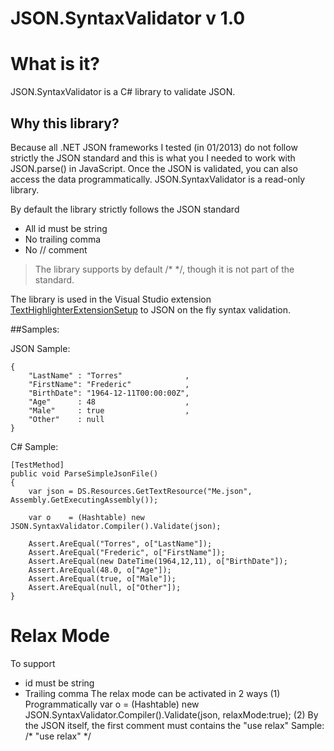 ﻿JSON.SyntaxValidator v 1.0
==========================

# What is it?

JSON.SyntaxValidator is a C# library to validate JSON.

## Why this library? 
Because all .NET JSON frameworks I tested (in 01/2013) do not follow strictly the 
JSON standard and this is what you I needed to work with JSON.parse() in JavaScript.
Once the JSON is validated, you can also access the data programmatically.
JSON.SyntaxValidator is a read-only library.

By default the library strictly follows the JSON standard
- All id must be string
- No trailing comma
- No // comment

> The library supports by default /* */, though it is not part of the standard.

The library is used in the Visual Studio extension [TextHighlighterExtensionSetup](http://visualstudiogallery.msdn.microsoft.com/6706b602-6f10-4fd1-8e14-75840f855569)
to JSON on the fly syntax validation.

##Samples:

JSON Sample:

    {
	    "LastName" : "Torres"			   ,
	    "FirstName": "Frederic"			   ,
	    "BirthDate": "1964-12-11T00:00:00Z",
	    "Age"	   : 48					   ,
	    "Male"	   : true				   ,
	    "Other"	   : null
    }

C# Sample:

    [TestMethod]
    public void ParseSimpleJsonFile()
    {
        var json = DS.Resources.GetTextResource("Me.json", Assembly.GetExecutingAssembly());

        var o    = (Hashtable) new JSON.SyntaxValidator.Compiler().Validate(json);

        Assert.AreEqual("Torres", o["LastName"]);
        Assert.AreEqual("Frederic", o["FirstName"]);
        Assert.AreEqual(new DateTime(1964,12,11), o["BirthDate"]);
        Assert.AreEqual(48.0, o["Age"]);
        Assert.AreEqual(true, o["Male"]);
        Assert.AreEqual(null, o["Other"]);
    }


# Relax Mode

To support
- id must be string
- Trailing comma
The relax mode can be activated in 2 ways
(1) Programmatically
    var o = (Hashtable) new JSON.SyntaxValidator.Compiler().Validate(json, relaxMode:true);
(2) By the JSON itself, the first comment must contains the "use relax"
    Sample:
        /* "use relax" */
